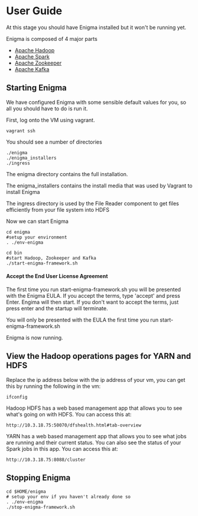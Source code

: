 # User Guide

At this stage you should have Enigma installed but it won't be running yet.

Enigma is composed of 4 major parts

* [Apache Hadoop](http://hadoop.apache.org/)
* [Apache Spark](http://spark.apache.org/)
* [Apache Zookeeper](http://zookeeper.apache.org/)
* [Apache Kafka](http://kafka.apache.org/) 



## Starting Enigma
We have configured Enigma with some sensible default values for you, so all you should have to do is run it.


First, log onto the VM using vagrant.

    vagrant ssh


You should see a number of directories
    
    ./enigma
    ./enigma_installers
    ./ingress
    
The enigma directory contains the full installation.

The enigma_installers contains the install media that was used by Vagrant to install Enigma

The ingress directory is used by the File Reader component to get files efficiently from your file system into HDFS

Now we can start Enigma

    cd enigma
    #setup your environment
    . ./env-enigma
    
    cd bin
    #start Hadoop, Zookeeper and Kafka
    ./start-enigma-framework.sh

#### Accept the End User License Agreement
The first time you run start-enigma-framework.sh you will be presented with the Enigma EULA. If you accept the terms, type 'accept' and press Enter. Engima will then start.  If you don't want to accept the terms, just press enter and the startup will terminate. 

You will only be presented with the EULA the first time you run start-enigma-framework.sh
    
Enigma is now running.

## View the Hadoop operations pages for YARN and HDFS

Replace the ip address below with the ip address of your vm, you can get this by running the following in the vm:

    ifconfig

Hadoop HDFS has a web based management app that allows you to see what's going on with HDFS.  You can access this at:

    http://10.3.18.75:50070/dfshealth.html#tab-overview

YARN has a web based management app that allows you to see what jobs are running and their current status.  You can also see the status of your Spark jobs in this app.  You can access this at:
    
    http://10.3.18.75:8088/cluster



## Stopping Enigma

    cd $HOME/enigma
    # setup your env if you haven't already done so
    . ./env-enigma
    ./stop-enigma-framework.sh